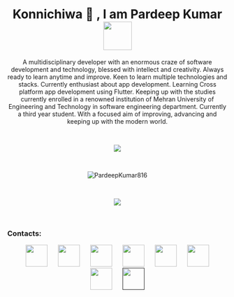 

<h1 align="center">Konnichiwa 👋 , I am Pardeep Kumar <img src="https://encrypted-tbn0.gstatic.com/images?q=tbn:ANd9GcRntTQbbjP7CIWtl-9RZSW8-RlLTRaiJVyGpcU63xg_owLAl0OMmwwU_A-GcCHR7rq_3dU&usqp=CAU" width="65px"></h1>

<!-- <h3 align="center"> Software Engineering Student 👨‍💻. </h3> -->
<div align="center"> A multidisciplinary developer with an enormous craze of software development and technology, blessed with intellect and creativity. Always ready to learn anytime and improve. Keen to learn multiple technologies and stacks. Currently enthusiast about app development. Learning Cross platform app development using Flutter. Keeping up with the studies currently enrolled in a renowned institution of Mehran University of Engineering and Technology in software engineering department. Currently a third year student. With a focused aim of improving, advancing and keeping up with the modern world. </div>

&nbsp;

<p align="center">
  <img src="https://github-readme-stats.vercel.app/api?username=PardeepKumar816&show_icons=true&theme=dark">
</p>

<br>
<p align="center">
  <img align="center" src="https://github-readme-streak-stats.herokuapp.com/?user=PardeepKumar816&theme=radical" alt="PardeepKumar816" />
</p>
<br>

<p align="center">
  <img src="https://github-readme-stats.vercel.app/api/top-langs/?username=PardeepKumar816&theme=dark">
</p>

&nbsp;

<h3> Contacts: </h3>


<div align="center" width="100%">
 
[<img src="https://upload.wikimedia.org/wikipedia/commons/4/44/Facebook_Logo.png" width="50" height="50" hspace="10">](https://www.facebook.com/Pardeepmalhi816/) 
[<img src="https://image.similarpng.com/very-thumbnail/2020/07/Linkedin-logo-on-transparent--background-PNG.png" width="50" height="50" hspace="10">](https://www.linkedin.com/in/pardeep-kumar-a257221a1)
[<img src="https://upload.wikimedia.org/wikipedia/commons/thumb/4/4f/Twitter-logo.svg/2491px-Twitter-logo.svg.png" width="50" height="50" hspace="10" >](https://twitter.com/Pardeepm006)
[<img src="http://assets.stickpng.com/thumbs/580b57fcd9996e24bc43c521.png" width="50" height="50" hspace="10">](https://www.instagram.com/pardeep_hotwani/)
[<img src="https://i1.sndcdn.com/avatars-000708374642-k6d7gm-t500x500.jpg" width="50" height="50" hspace="10">](https://stackoverflow.com/users/13776220/pardeep-malhi)
[<img src="https://upload.wikimedia.org/wikipedia/commons/6/65/HackerRank_logo.png" width="50" height="50" hspace="10">](https://www.hackerrank.com/pardeepmalhi816)
[<img src="https://i.imgur.com/2LTDqtO.png" width="50" height="50" hspace="10" >](https://www.codewars.com/users/PardeepKumar816)
[<img src="https://www.freeiconspng.com/thumbs/youtube-logo-png/hd-youtube-logo-png-transparent-background-20.png" width="50" height="50" hspace="10">]()
 
</div>



<!-- https://cdn.icon-icons.com/icons2/2389/PNG/512/codewars_logo_icon_145389.png -->
<!--
**PardeepKumar816/PardeepKumar816** is a ✨ _special_ ✨ repository because its `README.md` (this file) appears on your GitHub profile.

Here are some ideas to get you started:

- 🔭 I’m currently working on ...
- 🌱 I’m currently learning ...
- 👯 I’m looking to collaborate on ...
- 🤔 I’m looking for help with ...
- 💬 Ask me about ...
- 📫 How to reach me: ...
- 😄 Pronouns: ...
- ⚡ Fun fact: ...
-->
